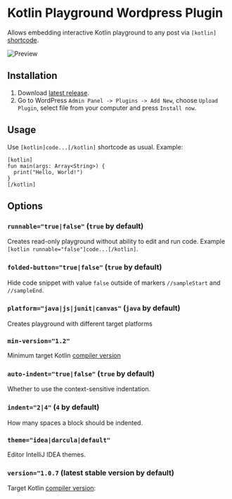 # Kotlin Playground Wordpress Plugin

Allows embedding interactive Kotlin playground to any post via `[kotlin]` [shortcode](https://codex.wordpress.org/Shortcode_API).

![Preview](https://raw.githubusercontent.com/Kotlin/kotlin-playground-wp-plugin/master/preview.gif)

## Installation

1. Download [latest release](https://github.com/Kotlin/kotlin-playground-wp-plugin/releases/download/v0.0.4/kotlin-playground-wp-plugin.zip).
2. Go to WordPress `Admin Panel -> Plugins -> Add New`, choose `Upload Plugin`, select file from your computer and press `Install now`.

## Usage

Use `[kotlin]code...[/kotlin]` shortcode as usual. Example:

```
[kotlin]
fun main(args: Array<String>) {
  print("Hello, World!")
}
[/kotlin]
```

## Options 

### `runnable="true|false"` (`true` by default)

Creates read-only playground without ability to edit and run code. Example `[kotlin runnable="false"]code...[/kotlin]`.

### `folded-button="true|false"` (`true` by default)

Hide code snippet with value `false` outside of markers `//sampleStart` and `//sampleEnd`.  

### `platform="java|js|junit|canvas"` (`java` by default)

Creates playground with different target platforms

### `min-version="1.2"`

Minimum target Kotlin [compiler version](https://try.kotlinlang.org/kotlinServer?type=getKotlinVersions)

### `auto-indent="true|false"` (`true` by default)

Whether to use the context-sensitive indentation.

### `indent="2|4"` (`4` by default)

How many spaces a block should be indented.

### `theme="idea|darcula|default"`

Editor IntelliJ IDEA themes.

### `version="1.0.7` (latest stable version by default)

Target Kotlin [compiler version](https://try.kotlinlang.org/kotlinServer?type=getKotlinVersions):
